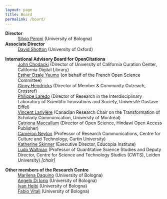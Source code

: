 ```yaml
---
layout: page
title: Board
permalink: /board/
---
```


<dl>
    <dt><strong>Director</strong></dt>
    <dd><a href="https://twitter.com/essepuntato">Silvio Peroni</a> (University of Bologna)</dd>
    <dt><strong>Associate Director</strong></dt>
    <dd><a href="https://twitter.com/dshotton">David Shotton</a> (University of Oxford)</dd>
</dl>

<dl>
    <dt><strong>International Advisory Board for OpenCitations</strong></dt>
    <dd><a href="https://twitter.com/chodacki">John Chodacki</a> (Director of University of California Curation Center, California Digital Library)</dd>
    <dd><a href="https://twitter.com/edzale">Esther Dzale Yeumo</a> (on behalf of the French Open Science Committee)</dd>
    <dd><a href="https://twitter.com/GinnyLDN">Ginny Hendricks</a> (Director of Member & Community Outreach, Crossref)</dd>
    <dd><a href="http://umr-lisis.fr/membre/philippe-laredo/">Philippe Laredo</a> (Director of Research in the Interdisciplinary Laboratory of Scientific  Innovations and Society, Université Gustave Eiffel)</dd>
    <dd><a href="https://twitter.com/lariviev">Vincent Larivière</a> (Canadian Research Chair on the Transformation of Scholarly Communication, University of Montréal)</dd>
    <dd><a href="https://twitter.com/catmacOA">Catriona Maccallum</a> (Director of Open Science, Hindawi Open Access Publisher)</dd>
    <dd><a href="https://twitter.com/CameronNeylon">Cameron Neylon</a> (Professor of Research Communications, Centre for Culture and Technology, Curtin University)</dd>
    <dd><a href="https://educopia.org/katherine-skinner/">Katherine Skinner</a> (Executive Director, Educopia Institute)</dd>
    <dd><a href="https://twitter.com/LudoWaltman">Ludo Waltman</a> (Professor of Quantitative Science Studies and Deputy Director, Centre for Science and Technology Studies (CWTS), Leiden University) <em>[chair]</em></dd>
</dl>

<dl>
    <dt><strong>Other members of the Research Centre</strong></dt>
    <dd><a href="https://twitter.com/emmedaquino">Marilena Daquino</a> (University of Bologna)</dd>
    <dd><a href="https://www.unibo.it/sitoweb/angelo.diiorio/">Angelo Di Iorio</a> (University of Bologna)</dd>
    <dd><a href="https://twitter.com/ivanHeiB">Ivan Heibi</a> (University of Bologna)</dd>
    <dd><a href="https://twitter.com/fvitali">Fabio Vitali</a> (University of Bologna)</dd>
</dl>
